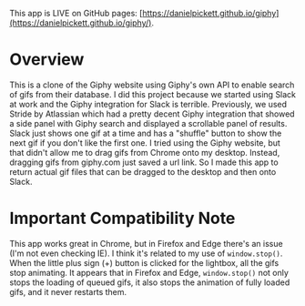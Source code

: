This app is LIVE on GitHub pages: [https://danielpickett.github.io/giphy](https://danielpickett.github.io/giphy/).

# Overview

This is a clone of the Giphy website using Giphy's own API to enable search of gifs from their database. I did this project because we started using Slack at work and the Giphy integration for Slack is terrible. Previously, we used Stride by Atlassian which had a pretty decent Giphy integration that showed a side panel with Giphy search and displayed a scrollable panel of results. Slack just shows one gif at a time and has a "shuffle" button to show the next gif if you don't like the first one. I tried using the Giphy website, but that didn't allow me to drag gifs from Chrome onto my desktop. Instead, dragging gifs from giphy.com just saved a url link. So I made this app to return actual gif files that can be dragged to the desktop and then onto Slack.

# Important Compatibility Note

This app works great in Chrome, but in Firefox and Edge there's an issue (I'm not even checking IE). I think it's related to my use of `window.stop()`. When the little plus sign (+) button is clicked for the lightbox, all the gifs stop animating. It appears that in Firefox and Edge, `window.stop()` not only stops the loading of queued gifs, it also stops the animation of fully loaded gifs, and it never restarts them.
